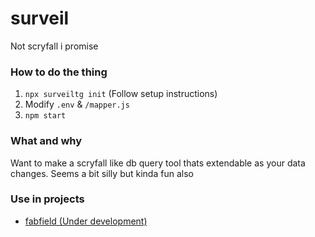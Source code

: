 # surveil
Not scryfall i promise

### How to do the thing
1. `npx surveiltg init` (Follow setup instructions)
2. Modify `.env` & `/mapper.js`
3. `npm start`

### What and why
Want to make a scryfall like db query tool thats extendable as your data changes. 
Seems a bit silly but kinda fun also

### Use in projects
* [fabfield (Under development)](https://fabf.florais.gay)
